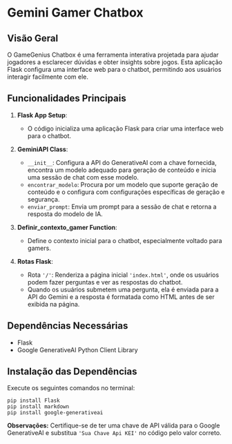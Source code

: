 # Gemini Gamer Chatbox

## Visão Geral

O GameGenius Chatbox é uma ferramenta interativa projetada para ajudar jogadores a esclarecer dúvidas e obter insights sobre jogos. Esta aplicação Flask configura uma interface web para o chatbot, permitindo aos usuários interagir facilmente com ele.

## Funcionalidades Principais

1. **Flask App Setup**:
   - O código inicializa uma aplicação Flask para criar uma interface web para o chatbot.

2. **GeminiAPI Class**:
   - `__init__`: Configura a API do GenerativeAI com a chave fornecida, encontra um modelo adequado para geração de conteúdo e inicia uma sessão de chat com esse modelo.
   - `encontrar_modelo`: Procura por um modelo que suporte geração de conteúdo e o configura com configurações específicas de geração e segurança.
   - `enviar_prompt`: Envia um prompt para a sessão de chat e retorna a resposta do modelo de IA.

3. **Definir_contexto_gamer Function**:
   - Define o contexto inicial para o chatbot, especialmente voltado para gamers.

4. **Rotas Flask**:
   - Rota `'/'`: Renderiza a página inicial `'index.html'`, onde os usuários podem fazer perguntas e ver as respostas do chatbot.
   - Quando os usuários submetem uma pergunta, ela é enviada para a API do Gemini e a resposta é formatada como HTML antes de ser exibida na página.

## Dependências Necessárias

- Flask
- Google GenerativeAI Python Client Library

## Instalação das Dependências

Execute os seguintes comandos no terminal:


```
pip install Flask
pip install markdown
pip install google-generativeai

```


**Observações:**
Certifique-se de ter uma chave de API válida para o Google GenerativeAI e substitua `'Sua Chave Api KEI'` no código pelo valor correto.

